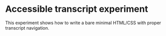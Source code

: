 # Accessible transcript experiment

This experiment shows how to write a bare minimal HTML/CSS with proper transcript navigation.
